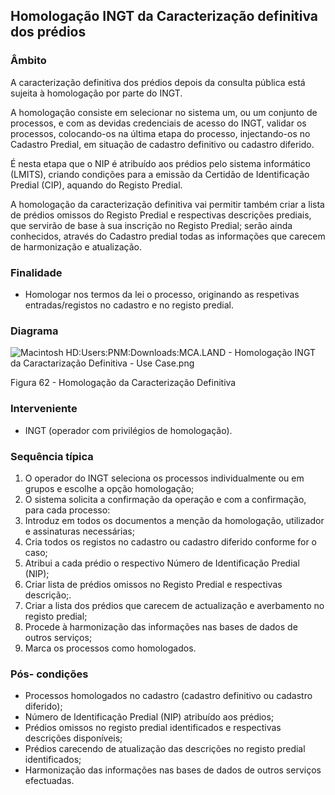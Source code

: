 ## Homologação INGT da Caracterização definitiva dos prédios

### Âmbito

A caracterização definitiva dos prédios depois da consulta pública está sujeita à homologação por parte do INGT.

A homologação consiste em selecionar no sistema um, ou um conjunto de processos, e com as devidas credenciais de acesso do INGT, validar os processos, colocando-os na última etapa do processo, injectando-os no Cadastro Predial, em situação de cadastro definitivo ou cadastro diferido.

É nesta etapa que o NIP é atribuído aos prédios pelo sistema informático \(LMITS\), criando condições para a emissão da Certidão de Identificação Predial \(CIP\), aquando do Registo Predial.

A homologação da caracterização definitiva vai permitir também criar a lista de prédios omissos do Registo Predial e respectivas descrições prediais, que servirão de base à sua inscrição no Registo Predial; serão ainda conhecidos, através do Cadastro predial todas as informações que carecem de harmonização e atualização.

### Finalidade

* Homologar nos termos da lei o processo, originando as respetivas entradas/registos no cadastro e no registo predial.

### Diagrama

![Macintosh HD:Users:PNM:Downloads:MCA.LAND - Homologação INGT da Caractarização Definitiva - Use Case.png](../assets/macintosh_hduserspnmdownloadsmc.png)

Figura 62 - Homologação da Caracterização Definitiva

### Interveniente

* INGT \(operador com privilégios de homologação\).

### Sequência típica

1. O operador do INGT seleciona os processos individualmente ou em grupos e escolhe a opção homologação;
2. O sistema solicita a confirmação da operação e com a confirmação, para cada processo:
3. Introduz em todos os documentos a menção da homologação, utilizador e assinaturas necessárias;
4. Cria todos os registos no cadastro ou cadastro diferido conforme for o caso;
5. Atribui a cada prédio o respectivo Número de Identificação Predial \(NIP\);
6. Criar lista de prédios omissos no Registo Predial e respectivas descrição;.
7. Criar a lista dos prédios que carecem de actualização e averbamento no registo predial;
8. Procede à harmonização das informações nas bases de dados de outros serviços;
9. Marca os processos como homologados.

### Pós- condições

* Processos homologados no cadastro \(cadastro definitivo ou cadastro diferido\);
* Número de Identificação Predial \(NIP\) atribuído aos prédios;
* Prédios omissos no registo predial identificados e respectivas descrições disponíveis;
* Prédios carecendo de atualização das descrições no registo predial identificados;
* Harmonização das informações nas bases de dados de outros serviços efectuadas.



